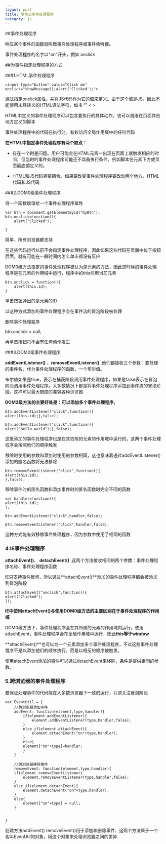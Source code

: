 ```yaml
---
layout: post
title: 事件之事件处理程序
category: js
---
```


##事件处理程序

响应某个事件的函数就叫做事件处理程序或事件侦听器。

事件处理程序的名字以"on"开头，例如 onclick

##为事件指定处理程序的方式

###1.HTML事件处理程序

	<input type="button" value="Click me" onclick="showMessage();alert('Clicked');">

通过指定onclick属性，并将JS代码作为它的值来定义。由于这个值是JS，因此不能使用未经转义的HTML语法字符，如 & “” < >

HTML中定义的事件处理程序可以包含要执行的具体动作，也可以调用在页面其他地方定义的脚本

事件处理程序中的代码在执行时，有权访问全局作用域中的任何代码

**在HTML中指定事件处理程序有两个缺点：**

* 存在一个时差问题。用户可能会在HTML元素一出现在页面上就触发相应的时间，但当时的事件处理程序可能还不具备执行条件，例如脚本在元素下方或页面最底部定义的。

* HTML和JS代码紧密耦合。如果要改变事件处理程序要改动两个地方，HTML代码和JS代码

###2.DOM0级事件处理程序

将一个函数赋值给一个事件处理程序属性


    var btn = document.getElementById("myBtn");
    btn.onclick=function(){
        alert("Clicked");

    }
    
简单，所有浏览器都支持

在这些代码运行以前不会指定事件处理程序，因此如果这些代码在页面中位于按钮后面，就有可能在一段时间内怎么单击都没有反应

DOM0级方法指定的事件处理程序被认为是元素的方法，因此这时候的事件处理程序是在元素的作用域中运行，程序中的this引用当前元素

    btn.onclick = function(){
        alert(this.id);
    }

单击按钮弹出的是元素的ID

以这种方式添加的事件处理程序会在事件流的冒泡阶段被处理

删除事件处理程序

btn.onclick = null;

再单击按钮将不会有任何动作发生

###3.DOM2级事件处理程序

**addEventListener()**	、**removeEventListener()** ,他们都接收三个参数：要处理的事件名、作为事件处理程序的函数、一个布尔值。

布尔值如果是true，表示在捕获阶段调用事件处理程序，如果是false表示在冒泡阶段调用事件处理程序。大多数情况下都是将事件处理程序添加到事件流的冒泡阶段，这样可以最大限度的兼容各种浏览器

**DOM2级方法的主要好处是：可以添加多个事件处理程序。**

    btn.addEventListener("click",function(){
    alert(this.id);},false);
    
    btn.addEventListener("click",function(){
    alert("hello world");},false);

这里添加的事件处理程序也是在其依附的元素的作用域中运行的。这两个事件处理程序会按照他们的顺序触发

移除时使用的参数和添加时使用的参数相同，这也意味着通过addEventListener()添加的匿名函数将无法移除

	btn.removeEventListener("click",function(){
    alert(this.id);
    },false);

移除事件时的匿名函数和添加事件时的匿名函数时完全不同的函数

	var handler=function(){
    alert(this.id);
    };
    
    btn.addEventListener("click",handler,false);
    
    btn.removeEventListener("click",handler,false);

这种方式能有效移除事件处理程序，因为参数中使用了相同的函数

### 4.IE事件处理程序

**attachEvent()**、 **detachEvent()** ,这两个方法接收相同的两个参数：事件处理程序名称、事件处理程序函数

IE只支持事件冒泡，所以通过**attachEvent()**添加的事件处理程序都会被添加到冒泡阶段

    btn.attachEvent("onclick",function(){
    alert("Clicked");
    });
    
**IE中使用attachEvent()与使用DOM0级方法的主要区别在于事件处理程序的作用域**

DOM0级方法下，事件处理程序会在其所属的元素的作用域内运行。使用attachEvent，事件处理程序会在全局作用域中运行，因此**this等于window**

**attachEvent()**也可以为一个元素添加多个事件处理程序，不过这些事件处理程序不是以添加他们的顺序执行，而是以相反的顺序被触发。

使用attachEvent添加的事件可以通过detachEvent来移除，条件是提供相同的参数。

### 5.跨浏览器的事件处理程序

要保证处理事件的代码能在大多数浏览器下一致的运行，只须关注冒泡阶段

    var EventUtil = {
        //跨浏览器添加事件
        addEvent: function(element,type,handler){
            if(element.addEventListener){
                element.addEventListener(type,handler,false);  
            }
            else if(element.attachEvent){
                element.attachEvent("on"+type,handler);
            }
            else{
            element["on"+type]=handler;
            }
        }

        //跨浏览器移除事件
        removeEvent: function(element,type,handler){
        if(element.removeEventListener)
            element.removeEventListener(type,handler,false);
        }
        else if(element.detachEvent){
            element.detachEvent("on"+type,handler);
        }
        else{
            element["on"+type] = null;
        }


    }

创建方法addEvent() removeEvent()用于添加和删除事件，这两个方法属于一个名叫EvenUtil的对象，用这个对象来处理浏览器之间的差异

















